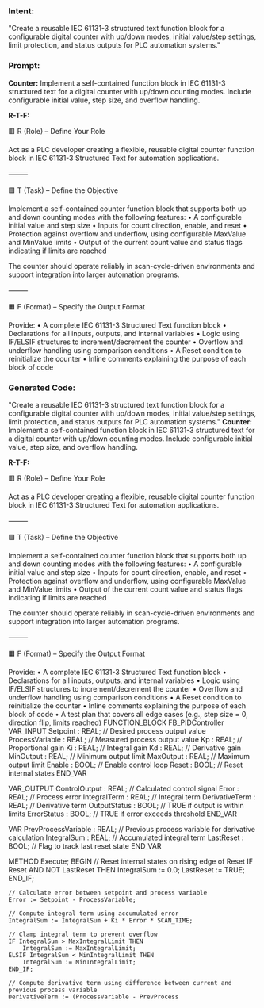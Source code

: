 ### Intent:
"Create a reusable IEC 61131-3 structured text function block for a configurable digital counter with up/down modes, initial value/step settings, limit protection, and status outputs for PLC automation systems."

### Prompt:
**Counter:**
Implement a self-contained function block in IEC 61131-3 structured text for a digital counter with up/down counting modes. Include configurable initial value, step size, and overflow handling.

**R-T-F:**

🟥 R (Role) – Define Your Role

Act as a PLC developer creating a flexible, reusable digital counter function block in IEC 61131-3 Structured Text for automation applications.

⸻

🟩 T (Task) – Define the Objective

Implement a self-contained counter function block that supports both up and down counting modes with the following features:
	•	A configurable initial value and step size
	•	Inputs for count direction, enable, and reset
	•	Protection against overflow and underflow, using configurable MaxValue and MinValue limits
	•	Output of the current count value and status flags indicating if limits are reached

The counter should operate reliably in scan-cycle-driven environments and support integration into larger automation programs.

⸻

🟧 F (Format) – Specify the Output Format

Provide:
	•	A complete IEC 61131-3 Structured Text function block
	•	Declarations for all inputs, outputs, and internal variables
	•	Logic using IF/ELSIF structures to increment/decrement the counter
	•	Overflow and underflow handling using comparison conditions
	•	A Reset condition to reinitialize the counter
	•	Inline comments explaining the purpose of each block of code

### Generated Code:
"Create a reusable IEC 61131-3 structured text function block for a configurable digital counter with up/down modes, initial value/step settings, limit protection, and status outputs for PLC automation systems."
**Counter:**
Implement a self-contained function block in IEC 61131-3 structured text for a digital counter with up/down counting modes. Include configurable initial value, step size, and overflow handling.

**R-T-F:**

🟥 R (Role) – Define Your Role

Act as a PLC developer creating a flexible, reusable digital counter function block in IEC 61131-3 Structured Text for automation applications.

⸻

🟩 T (Task) – Define the Objective

Implement a self-contained counter function block that supports both up and down counting modes with the following features:
	•	A configurable initial value and step size
	•	Inputs for count direction, enable, and reset
	•	Protection against overflow and underflow, using configurable MaxValue and MinValue limits
	•	Output of the current count value and status flags indicating if limits are reached

The counter should operate reliably in scan-cycle-driven environments and support integration into larger automation programs.

⸻

🟧 F (Format) – Specify the Output Format

Provide:
	•	A complete IEC 61131-3 Structured Text function block
	•	Declarations for all inputs, outputs, and internal variables
	•	Logic using IF/ELSIF structures to increment/decrement the counter
	•	Overflow and underflow handling using comparison conditions
	•	A Reset condition to reinitialize the counter
	•	Inline comments explaining the purpose of each block of code
	•	A test plan that covers all edge cases (e.g., step size = 0, direction flip, limits reached)
FUNCTION_BLOCK FB_PIDController
VAR_INPUT
    Setpoint : REAL; // Desired process output value
    ProcessVariable : REAL; // Measured process output value
    Kp : REAL; // Proportional gain
    Ki : REAL; // Integral gain
    Kd : REAL; // Derivative gain
    MinOutput : REAL; // Minimum output limit
    MaxOutput : REAL; // Maximum output limit
    Enable : BOOL; // Enable control loop
    Reset : BOOL; // Reset internal states
END_VAR

VAR_OUTPUT
    ControlOutput : REAL; // Calculated control signal
    Error : REAL; // Process error
    IntegralTerm : REAL; // Integral term
    DerivativeTerm : REAL; // Derivative term
    OutputStatus : BOOL; // TRUE if output is within limits
    ErrorStatus : BOOL; // TRUE if error exceeds threshold
END_VAR

VAR
    PrevProcessVariable : REAL; // Previous process variable for derivative calculation
    IntegralSum : REAL; // Accumulated integral term
    LastReset : BOOL; // Flag to track last reset state
END_VAR

METHOD Execute;
BEGIN
    // Reset internal states on rising edge of Reset
    IF Reset AND NOT LastReset THEN
        IntegralSum := 0.0;
        LastReset := TRUE;
    END_IF;

    // Calculate error between setpoint and process variable
    Error := Setpoint - ProcessVariable;

    // Compute integral term using accumulated error
    IntegralSum := IntegralSum + Ki * Error * SCAN_TIME;

    // Clamp integral term to prevent overflow
    IF IntegralSum > MaxIntegralLimit THEN
        IntegralSum := MaxIntegralLimit;
    ELSIF IntegralSum < MinIntegralLimit THEN
        IntegralSum := MinIntegralLimit;
    END_IF;

    // Compute derivative term using difference between current and previous process variable
    DerivativeTerm := (ProcessVariable - PrevProcess
